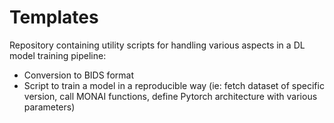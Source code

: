 # Templates

Repository containing utility scripts for handling various aspects in a DL model training pipeline:
- Conversion to BIDS format
- Script to train a model in a reproducible way (ie: fetch dataset of specific version, call MONAI functions, define Pytorch architecture with various parameters)

